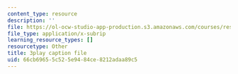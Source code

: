 ```yaml
---
content_type: resource
description: ''
file: https://ol-ocw-studio-app-production.s3.amazonaws.com/courses/res-9-003-brains-minds-and-machines-summer-course-summer-2015/66cb69655c525e9484ce8212adaa89c5_JZcFjR4dMmw.vtt
file_type: application/x-subrip
learning_resource_types: []
resourcetype: Other
title: 3play caption file
uid: 66cb6965-5c52-5e94-84ce-8212adaa89c5
---
```

